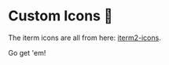 # Custom Icons 📸

The iterm icons are all from here: [iterm2-icons](https://github.com/jasonlong/iterm2-icons).

Go get 'em!
